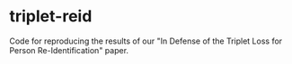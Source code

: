 # triplet-reid
Code for reproducing the results of our "In Defense of the Triplet Loss for Person Re-Identification" paper.
